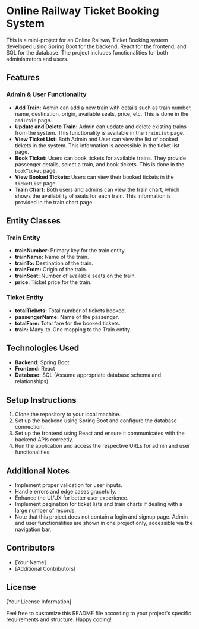 # Online Railway Ticket Booking System

This is a mini-project for an Online Railway Ticket Booking system developed using Spring Boot for the backend, React for the frontend, and SQL for the database. The project includes functionalities for both administrators and users.

## Features

### Admin & User Functionality
- **Add Train:** Admin can add a new train with details such as train number, name, destination, origin, available seats, price, etc. This is done in the `addTrain` page.
- **Update and Delete Train:** Admin can update and delete existing trains from the system. This functionality is available in the `trainList` page.
- **View Ticket List:** Both Admin and User can view the list of booked tickets in the system. This information is accessible in the ticket list page.
- **Book Ticket:** Users can book tickets for available trains. They provide passenger details, select a train, and book tickets. This is done in the `bookTicket` page.
- **View Booked Tickets:** Users can view their booked tickets in the `ticketList` page.
- **Train Chart:** Both users and admins can view the train chart, which shows the availability of seats for each train. This information is provided in the train chart page.

## Entity Classes

### Train Entity
- **trainNumber:** Primary key for the train entity.
- **trainName:** Name of the train.
- **trainTo:** Destination of the train.
- **trainFrom:** Origin of the train.
- **trainSeat:** Number of available seats on the train.
- **price:** Ticket price for the train.

### Ticket Entity
- **totalTickets:** Total number of tickets booked.
- **passengerName:** Name of the passenger.
- **totalFare:** Total fare for the booked tickets.
- **train:** Many-to-One mapping to the Train entity.

## Technologies Used
- **Backend:** Spring Boot
- **Frontend:** React
- **Database:** SQL (Assume appropriate database schema and relationships)

## Setup Instructions
1. Clone the repository to your local machine.
2. Set up the backend using Spring Boot and configure the database connection.
3. Set up the frontend using React and ensure it communicates with the backend APIs correctly.
4. Run the application and access the respective URLs for admin and user functionalities.

## Additional Notes
- Implement proper validation for user inputs.
- Handle errors and edge cases gracefully.
- Enhance the UI/UX for better user experience.
- Implement pagination for ticket lists and train charts if dealing with a large number of records.
- Note that this project does not contain a login and signup page. Admin and user functionalities are shown in one project only, accessible via the navigation bar.

## Contributors
- [Your Name]
- [Additional Contributors]

## License
[Your License Information]

Feel free to customize this README file according to your project's specific requirements and structure. Happy coding!
